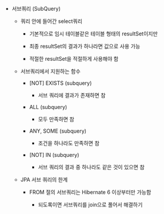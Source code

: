 - 서브쿼리 (SubQuery)
    
    - 쿼리 안에 들어간 select쿼리
        
        - 기본적으로 임시 테이블같은 테이블 형태의 resultSet이지만
            
        - 최종 resultSet의 결과가 하나라면 값으로 사용 가능
            
        - 적절한 resultSet을 적절하게 사용해야 함
            
    - 서브쿼리에서 지원하는 함수
        
        - [NOT] EXISTS (subquery)
            
            - 서브 쿼리에 결과가 존재하면 참
                
        - ALL (subquery)
            
            - 모두 만족하면 참
                
        - ANY, SOME (subquery)
            
            - 조건을 하나라도 만족하면 참
                
        - [NOT] IN (subquery)
            
            - 서브 쿼리의 결과 중 하나라도 같은 것이 있으면 참
                
    - JPA 서브 쿼리의 한계
        
        - FROM 절의 서브쿼리는 Hibernate 6 이상부터만 가능함
            
            - 되도록이면 서브쿼리를 join으로 풀어서 해결하기